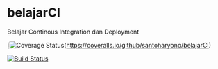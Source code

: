 # belajarCI
Belajar Continous Integration dan Deployment

[![Coverage Status](https://coveralls.io/repos/github/santoharyono/belajarCI/badge.svg)(https://coveralls.io/github/santoharyono/belajarCI)

[![Build Status](https://travis-ci.org/santoharyono/belajarCI.svg?branch=master)](https://travis-ci.org/santoharyono/belajarCI)
